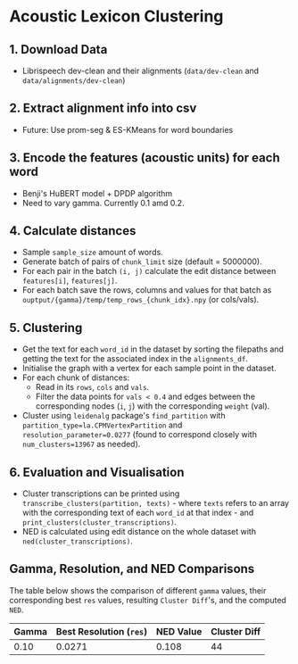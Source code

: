 # Acoustic Lexicon Clustering

## 1. Download Data
- Librispeech dev-clean and their alignments (`data/dev-clean` and `data/alignments/dev-clean`)

## 2. Extract alignment info into csv
- Future: Use prom-seg & ES-KMeans for word boundaries

## 3. Encode the features (acoustic units) for each word
- Benji's HuBERT model + DPDP algorithm 
- Need to vary gamma. Currently 0.1 amd 0.2.

## 4. Calculate distances
- Sample `sample_size` amount of words.
- Generate batch of pairs of `chunk_limit` size (default = 5000000).
- For each pair in the batch `(i, j)` calculate the edit distance between `features[i]`, `features[j]`.
- For each batch save the rows, columns and values for that batch as `ouptput/{gamma}/temp/temp_rows_{chunk_idx}.npy` (or cols/vals).


## 5. Clustering
- Get the text for each `word_id` in the dataset by sorting the filepaths and getting the text for the associated index in the `alignments_df`.
- Initialise the graph with a vertex for each sample point in the dataset.
- For each chunk of distances:
    - Read in its `rows`, `cols` and `vals`.
    - Filter the data points for `vals < 0.4` and edges between the corresponding nodes (`i`, `j`) with the corresponding `weight` (val).
- Cluster using `leidenalg` package's `find_partition` with `partition_type=la.CPMVertexPartition` and `resolution_parameter=0.0277` (found to correspond closely with `num_clusters=13967` as needed).

## 6. Evaluation and Visualisation
- Cluster transcriptions can be printed using `transcribe_clusters(partition, texts)` - where `texts` refers to an array with the corresponding text of each `word_id` at that index - and `print_clusters(cluster_transcriptions)`. 
- NED is calculated using edit distance on the whole dataset with `ned(cluster_transcriptions)`.

## Gamma, Resolution, and NED Comparisons

The table below shows the comparison of different `gamma` values, their corresponding best `res` values, resulting `Cluster Diff`'s, and the computed `NED`.

| Gamma | Best Resolution (`res`) | NED Value | Cluster Diff |
|-------|-------------------------|-----------|--------------|
| 0.10 | 0.0271 | 0.108 | 44 |
